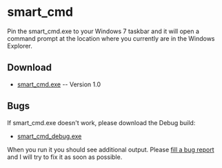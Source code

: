 smart_cmd
=========

Pin the smart_cmd.exe to your Windows 7 taskbar and it will open a command prompt at the location
where you currently are in the Windows Explorer.

Download
--------

* [smart_cmd.exe](https://github.com/downloads/jhasse/smart_cmd/smart_cmd.exe) -- Version 1.0

Bugs
----

If smart_cmd.exe doesn't work, please download the Debug build:

* [smart_cmd_debug.exe](https://github.com/downloads/jhasse/smart_cmd/smart_cmd_debug.exe)

When you run it you should see additional output. Please
[fill a bug report](https://github.com/jhasse/smart_cmd/issues/new) and I will try to fix it as soon
as possible.